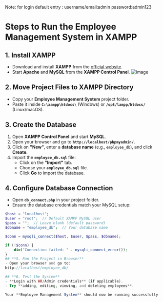 Note:
for login default entry :
username/email:admin
password:admin123

# Steps to Run the Employee Management System in XAMPP

## **1. Install XAMPP**  
- Download and install **XAMPP** from the [official website](https://www.apachefriends.org/).  
- Start **Apache** and **MySQL** from the **XAMPP Control Panel**.
  ![image](https://github.com/user-attachments/assets/f354f4c5-4bef-4f7b-a8e5-73086cec602e)


## **2. Move Project Files to XAMPP Directory**  
- Copy your **Employee Management System** project folder.  
- Paste it inside **`C:\xampp\htdocs\`** (Windows) or **`/opt/lampp/htdocs/`** (Linux/macOS).  

## **3. Create the Database**  
1. Open **XAMPP Control Panel** and start **MySQL**.  
2. Open your browser and go to **`http://localhost/phpmyadmin/`**.  
3. Click on **"New"**, enter a **database name** (e.g., `employee_db`), and click **Create**.  
4. Import the **`employee_db.sql`** file:  
   - Click on the **"Import"** tab.  
   - Choose your **`employee_db.sql`** file.  
   - Click **Go** to import the database.  

## **4. Configure Database Connection**  
- Open **`db_connect.php`** in your project folder.  
- Ensure the database credentials match your MySQL setup:  

```php
$host = "localhost";
$user = "root";  // Default XAMPP MySQL user
$pass = "";  // Leave blank (default password)
$dbname = "employee_db";  // Your database name

$conn = mysqli_connect($host, $user, $pass, $dbname);

if (!$conn) {
    die("Connection failed: " . mysqli_connect_error());
}
## **5. Run the Project in Browser**  
- Open your browser and go to:
http://localhost/employee_db/

## **6. Test the System**  
- **Login with HR/Admin credentials** (if applicable).  
- Try **adding, editing, viewing, and deleting employees**.  

Your **Employee Management System** should now be running successfully! 🚀  



